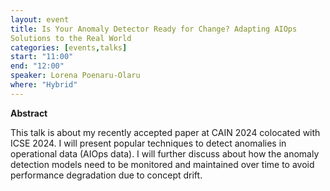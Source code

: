 ```yaml
---
layout: event
title: Is Your Anomaly Detector Ready for Change? Adapting AIOps
Solutions to the Real World
categories: [events,talks]
start: "11:00"
end: "12:00"
speaker: Lorena Poenaru-Olaru
where: "Hybrid"
---
```


**Abstract**

This talk is about my recently accepted paper at CAIN 2024 colocated with ICSE 2024. I will present popular techniques to detect anomalies in operational data (AIOps data). I will further discuss about how the anomaly detection models need to be monitored and maintained over time to avoid performance degradation due to concept drift.